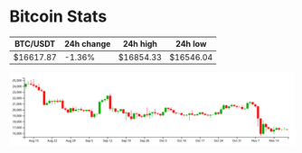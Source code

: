 # Bitcoin Stats

BTC/USDT|24h change|24h high|24h low|
|---|---|---|---|
|$16617.87|-1.36%|$16854.33|$16546.04|

<img src="./chart.svg">
